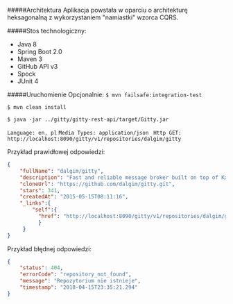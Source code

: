 
#####Architektura
Aplikacja powstała w oparciu o architekturę heksagonalną z wykorzystaniem "namiastki" wzorca CQRS.

#####Stos technologiczny:
* Java 8
* Spring Boot 2.0
* Maven 3
* GitHub API v3
* Spock
* JUnit 4

#####Uruchomienie
Opcjonalnie: `$ mvn failsafe:integration-test` 

`$ mvn clean install`

`$ java -jar ../gitty/gitty-rest-api/target/Gitty.jar`

`Language: en, pl`
`Media Types: application/json`
`
Http GET: http://localhost:8090/gitty/v1/repositories/dalgim/gitty`

Przykład prawidłowej odpowiedzi: 
```json
{
    "fullName": "dalgim/gitty",
    "description": "Fast and reliable message broker built on top of Kafka.",
    "cloneUrl": "https://github.com/dalgim/gitty.git",
    "stars": 341,
    "createdAt": "2015-05-15T08:11:16",
    "_links":{
        "self":{
          "href": "http://localhost:8090/gitty/v1/repositories/dalgim/gitty"
          }
     }
}
```

Przykład błędnej odpowiedzi:

```json
{
    "status": 404,
    "errorCode": "repository_not_found",
    "message": "Repozytorium nie istnieje",
    "timestamp": "2018-04-15T23:35:21.294"
}
```
